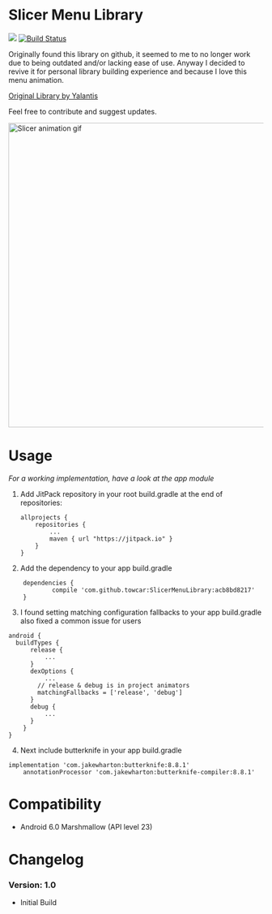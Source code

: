 # Slicer Menu Library

[![](https://jitpack.io/v/towcar/SlicerMenuLibrary.svg)](https://jitpack.io/#towcar/SlicerMenuLibrary)
[![Build Status](https://travis-ci.org/alipay/sofa-rpc.svg?branch=master)](https://www.carsonskjerdal.com)


Originally found this library on github, it seemed to me to no longer work due to being outdated and/or lacking ease of use. Anyway I decided to revive it for personal library building experience and because I love this menu animation.

[Original Library by Yalantis](https://github.com/Yalantis/GuillotineMenu-Android)

Feel free to contribute and suggest updates.

<img src="https://media.giphy.com/media/eunvrQOhmV3pkrEchv/giphy.gif" alt="Slicer animation gif" style="width:800;height:600">


# Usage

*For a working implementation, have a look at the app module*
1. Add JitPack repository in your root build.gradle at the end of repositories:

    ~~~
    allprojects {
        repositories {
            ...
            maven { url "https://jitpack.io" }
        }
    }

    ~~~

2. Add the dependency to your app build.gradle

~~~
   	dependencies {
	        compile 'com.github.towcar:SlicerMenuLibrary:acb8bd8217'
	}

~~~

3. I found setting matching configuration fallbacks to your app build.gradle also fixed a common issue for users
~~~
android {
  buildTypes {
      release {
          ...
      }
      dexOptions {
          ...
        // release & debug is in project animators
        matchingFallbacks = ['release', 'debug']
      }
      debug {
          ...
      }
    }
}
~~~

4. Next include butterknife in your app build.gradle
~~~
implementation 'com.jakewharton:butterknife:8.8.1'
    annotationProcessor 'com.jakewharton:butterknife-compiler:8.8.1'
~~~

# Compatibility
  
  * Android 6.0 Marshmallow (API level 23)
  
# Changelog

### Version: 1.0

  * Initial Build
 

